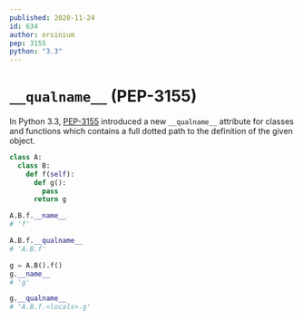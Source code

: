 ```yaml
---
published: 2020-11-24
id: 634
author: orsinium
pep: 3155
python: "3.3"
---
```


# `__qualname__` (PEP-3155)

In Python 3.3, [PEP-3155](https://www.python.org/dev/peps/pep-3155/) introduced a new `__qualname__` attribute for classes and functions which contains a full dotted path to the definition of the given object.

```python
class A:
  class B:
    def f(self):
      def g():
        pass
      return g

A.B.f.__name__
# 'f'

A.B.f.__qualname__
# 'A.B.f'

g = A.B().f()
g.__name__
# 'g'

g.__qualname__
# 'A.B.f.<locals>.g'
```
